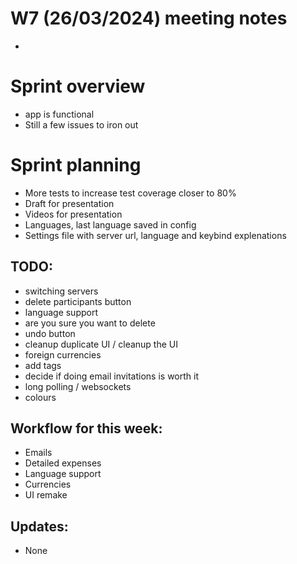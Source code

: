 # W7 (26/03/2024) meeting notes
- 
# Sprint overview
- app is functional
- Still a few issues to iron out

# Sprint planning
- More tests to increase test coverage closer to 80%
- Draft for presentation
- Videos for presentation
- Languages, last language saved in config
- Settings file with server url, language and keybind explenations

## TODO:
- switching servers
- delete participants button
- language support
- are you sure you want to delete
- undo button
- cleanup duplicate UI / cleanup the UI
- foreign currencies
- add tags
- decide if doing email invitations is worth it
- long polling / websockets
- colours


## Workflow for this week:
- Emails
- Detailed expenses
- Language support
- Currencies
- UI remake

## Updates:
- None

